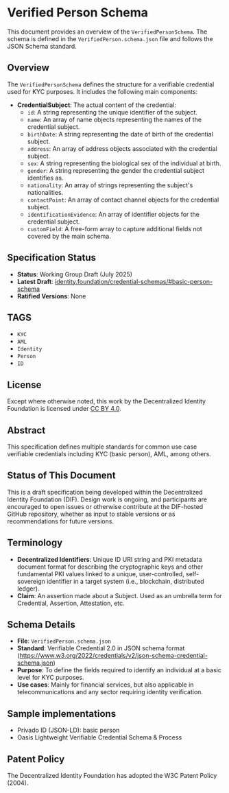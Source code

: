 # Verified Person Schema

This document provides an overview of the `VerifiedPersonSchema`. The schema is defined in the `VerifiedPerson.schema.json` file and follows the JSON Schema standard.

## Overview
The `VerifiedPersonSchema` defines the structure for a verifiable credential used for KYC purposes. It includes the following main components:

- **CredentialSubject**: The actual content of the credential:
  - `id`: A string representing the unique identifier of the subject.
  - `name`: An array of name objects representing the names of the credential subject.
  - `birthDate`: A string representing the date of birth of the credential subject.
  - `address`: An array of address objects associated with the credential subject.
  - `sex`: A string representing the biological sex of the individual at birth.
  - `gender`: A string representing the gender the credential subject identifies as.
  - `nationality`: An array of strings representing the subject's nationalities.
  - `contactPoint`: An array of contact channel objects for the credential subject.
  - `identificationEvidence`: An array of identifier objects for the credential subject.
  - `customField`: A free-form array to capture additional fields not covered by the main schema.

## Specification Status
- **Status**: Working Group Draft (July 2025)
- **Latest Draft**: [identity.foundation/credential-schemas/#basic-person-schema](https://identity.foundation/credential-schemas/#verified-person-schema)
- **Ratified Versions**: None


## TAGS

- `KYC`
- `AML`
- `Identity`
- `Person`
- `ID`

## License
Except where otherwise noted, this work by the Decentralized Identity Foundation is licensed under [CC BY 4.0](https://creativecommons.org/licenses/by/4.0/).

## Abstract
This specification defines multiple standards for common use case verifiable credentials including KYC (basic person), AML, among others.

## Status of This Document
This is a draft specification being developed within the Decentralized Identity Foundation (DIF). Design work is ongoing, and participants are encouraged to open issues or otherwise contribute at the DIF-hosted GitHub repository, whether as input to stable versions or as recommendations for future versions.

## Terminology
- **Decentralized Identifiers**: Unique ID URI string and PKI metadata document format for describing the cryptographic keys and other fundamental PKI values linked to a unique, user-controlled, self-sovereign identifier in a target system (i.e., blockchain, distributed ledger).
- **Claim**: An assertion made about a Subject. Used as an umbrella term for Credential, Assertion, Attestation, etc.

## Schema Details
- **File**: `VerifiedPerson.schema.json`
- **Standard**: Verifiable Credential 2.0 in JSON schema format (https://www.w3.org/2022/credentials/v2/json-schema-credential-schema.json)
- **Purpose**: To define the fields required to identify an individual at a basic level for KYC purposes.
- **Use cases**: Mainly for financial services, but also applicable in telecommunications and any sector requiring identity verification.

## Sample implementations
- Privado ID (JSON-LD): basic person
- Oasis Lightweight Verifiable Credential Schema & Process


## Patent Policy
The Decentralized Identity Foundation has adopted the W3C Patent Policy (2004).

